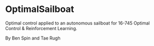 # OptimalSailboat

Optimal control applied to an autonomous sailboat for 16-745 Optimal Control & Reinforcement Learning.

By Ben Spin and Tae Rugh
